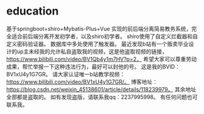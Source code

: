 # education
基于springboot+shiro+Mybatis-Plus+Vue 实现的前后端分离简易教务系统，完全适合前后端分离开发初学者，以及shiro初学者。
shiro使用了自定义拦截器和自定义密码验证器。
数据库中多处使用了触发器。
最近发现b站有一个贩卖毕业设计的up主未经我的允许私自盗取我的视频，这是他盗取视频的链接，
https://www.bilibili.com/video/BV1Qb4y1m7HV?p=2，
希望大家可以尊重劳动成果，帮忙举报一下这种违法行为，最好可以封他的号。
这是我的BVID：BV1xU4y1G7GR。
请大家认证唯一b站教学视频：https://www.bilibili.com/video/BV1xU4y1G7GR/。
博客地址：https://blog.csdn.net/weixin_45138601/article/details/118239979。
其余地址全部都是盗取的。
如有发现盗版，请联系我qq：2237995998。
有任何问题也可联系我。
